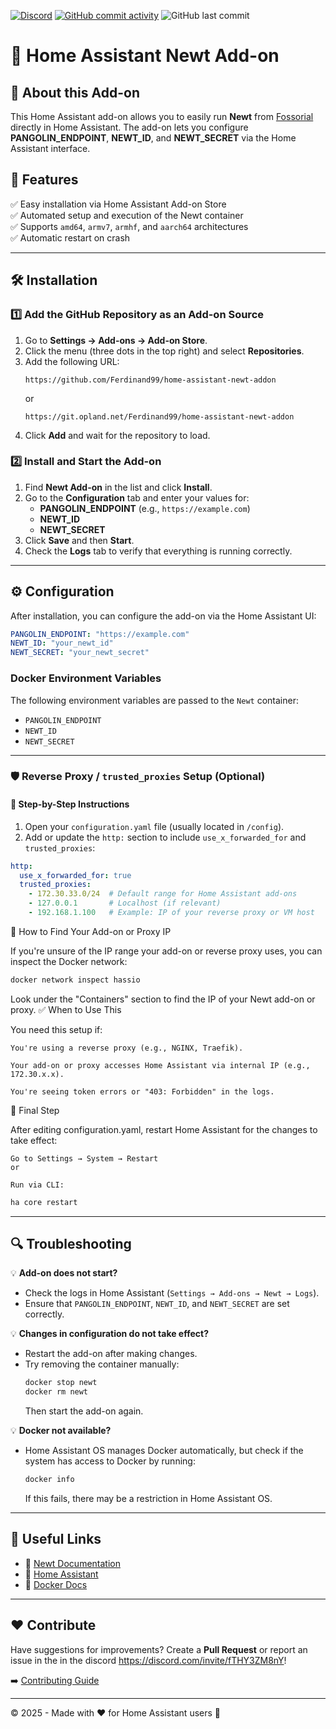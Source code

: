 [![Discord](https://img.shields.io/discord/1373412082044899438?style=for-the-badge)](https://discord.gg/fTHY3ZM8nY) [![GitHub commit activity](https://img.shields.io/github/commit-activity/m/Ferdinand99/home-assistant-newt-addon?style=for-the-badge)](https://github.com/Ferdinand99/home-assistant-newt-addon/commits) ![GitHub last commit](https://img.shields.io/github/last-commit/Ferdinand99/home-assistant-newt-addon?style=for-the-badge)


# 🏡 Home Assistant Newt Add-on

## 📌 About this Add-on
This Home Assistant add-on allows you to easily run **Newt** from [Fossorial](https://docs.fossorial.io/Newt/overview) directly in Home Assistant. The add-on lets you configure **PANGOLIN_ENDPOINT**, **NEWT_ID**, and **NEWT_SECRET** via the Home Assistant interface.

## 🚀 Features
✅ Easy installation via Home Assistant Add-on Store  
✅ Automated setup and execution of the Newt container  
✅ Supports `amd64`, `armv7`, `armhf`, and `aarch64` architectures  
✅ Automatic restart on crash  

---

## 🛠️ Installation

### **1️⃣ Add the GitHub Repository as an Add-on Source**
1. Go to **Settings → Add-ons → Add-on Store**.
2. Click the menu (three dots in the top right) and select **Repositories**.
3. Add the following URL:
   ```
   https://github.com/Ferdinand99/home-assistant-newt-addon
   ```
   or
   ```
   https://git.opland.net/Ferdinand99/home-assistant-newt-addon
   ```
5. Click **Add** and wait for the repository to load.

### **2️⃣ Install and Start the Add-on**
1. Find **Newt Add-on** in the list and click **Install**.
2. Go to the **Configuration** tab and enter your values for:
   - **PANGOLIN_ENDPOINT** (e.g., `https://example.com`)
   - **NEWT_ID**
   - **NEWT_SECRET**
3. Click **Save** and then **Start**.
4. Check the **Logs** tab to verify that everything is running correctly.

---

## ⚙️ Configuration
After installation, you can configure the add-on via the Home Assistant UI:

```yaml
PANGOLIN_ENDPOINT: "https://example.com"
NEWT_ID: "your_newt_id"
NEWT_SECRET: "your_newt_secret"
```

### **Docker Environment Variables**
The following environment variables are passed to the `Newt` container:
- `PANGOLIN_ENDPOINT`
- `NEWT_ID`
- `NEWT_SECRET`

---

### 🛡️ Reverse Proxy / `trusted_proxies` Setup (Optional)

#### 📘 Step-by-Step Instructions

1. Open your `configuration.yaml` file (usually located in `/config`).
2. Add or update the `http:` section to include `use_x_forwarded_for` and `trusted_proxies`:

```yaml
http:
  use_x_forwarded_for: true
  trusted_proxies:
    - 172.30.33.0/24  # Default range for Home Assistant add-ons
    - 127.0.0.1       # Localhost (if relevant)
    - 192.168.1.100   # Example: IP of your reverse proxy or VM host
```

🔎 How to Find Your Add-on or Proxy IP

If you're unsure of the IP range your add-on or reverse proxy uses, you can inspect the Docker network:
```bash
docker network inspect hassio
```

Look under the "Containers" section to find the IP of your Newt add-on or proxy.
✅ When to Use This

You need this setup if:

    You're using a reverse proxy (e.g., NGINX, Traefik).

    Your add-on or proxy accesses Home Assistant via internal IP (e.g., 172.30.x.x).

    You're seeing token errors or "403: Forbidden" in the logs.

🔄 Final Step

After editing configuration.yaml, restart Home Assistant for the changes to take effect:

    Go to Settings → System → Restart
    or

    Run via CLI:
    
```sh
ha core restart
```

---

## 🔍 Troubleshooting
💡 **Add-on does not start?**
- Check the logs in Home Assistant (`Settings → Add-ons → Newt → Logs`).
- Ensure that `PANGOLIN_ENDPOINT`, `NEWT_ID`, and `NEWT_SECRET` are set correctly.

💡 **Changes in configuration do not take effect?**
- Restart the add-on after making changes.
- Try removing the container manually:
  ```sh
  docker stop newt
  docker rm newt
  ```
  Then start the add-on again.

💡 **Docker not available?**
- Home Assistant OS manages Docker automatically, but check if the system has access to Docker by running:
  ```sh
  docker info
  ```
  If this fails, there may be a restriction in Home Assistant OS.

---

## 🔗 Useful Links
- 📖 [Newt Documentation](https://docs.fossorial.io/Newt/overview)
- 🏡 [Home Assistant](https://www.home-assistant.io/)
- 🐳 [Docker Docs](https://docs.docker.com/)

---

## ❤️ Contribute
Have suggestions for improvements? Create a **Pull Request** or report an issue in the in the discord https://discord.com/invite/fTHY3ZM8nY!

➡️ [Contributing Guide](CONTRIBUTING.md)


---

© 2025 - Made with ❤️ for Home Assistant users 🚀


